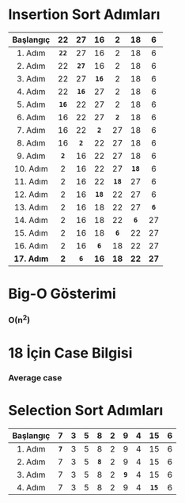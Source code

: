 
<h1>Insertion Sort Adımları</h1>

| Başlangıç | 22 | 27 | 16 | 2 | 18 | 6 |
|:---------:|:--:|:--:|:--:|:-:|:--:|:-:|                  
| 1. Adım  | **`22`** | 27 | 16 | 2 | 18 | 6 |               
| 2. Adım  | 22 | **`27`** | 16 | 2 | 18 | 6 |
| 3. Adım  | 22 | 27 | **`16`** | 2 | 18 | 6 |
| 4. Adım  | 22 | **`16`** | 27 | 2 | 18 | 6 |
| 5. Adım  | **`16`** | 22 | 27 | 2 | 18 | 6 |
| 6. Adım  | 16 | 22 | 27 | **`2`** | 18 | 6 |
| 7. Adım  | 16 | 22 | **`2`** | 27 | 18 | 6 |
| 8. Adım  | 16 | **`2`** | 22 | 27 | 18 | 6 |
| 9. Adım  | **`2`** | 16 | 22 | 27 | 18 | 6 |
| 10. Adım | 2 | 16 | 22 | 27 | **`18`** | 6 |
| 11. Adım | 2 | 16 | 22 | **`18`** | 27 | 6 |
| 12. Adım | 2 | 16 | **`18`** | 22 | 27 | 6 |
| 13. Adım | 2 | 16 | 18 | 22 | 27 | **`6`** |
| 14. Adım | 2 | 16 | 18 | 22 | **`6`** | 27 |
| 15. Adım | 2 | 16 | 18 | **`6`** | 22 | 27 |
| 16. Adım | 2 | 16 | **`6`** | 18 | 22 | 27 |
| **17. Adım** | **2** | **`6`** | **16** | **18** | **22** | **27** |

<h1>Big-O Gösterimi</h1>
<h3>O(n<sup>2</sup>)</h3>

<h1>18 İçin Case Bilgisi</h1>
<h3>Average case</h3>

<h1>Selection Sort Adımları</h1>

| Başlangıç | 7 | 3 | 5 | 8 | 2 | 9 | 4 | 15 | 6 |
|:---------:|:--:|:--:|:--:|:-:|:--:|:-:|:--:|:-:|:--:|                
| 1. Adım  | **`7`** | 3 | 5 | 8 | 2 | 9 | 4 | 15 | 6 |              
| 2. Adım  | 7 | 3 | 5 | **`8`** | 2 | 9 | 4 | 15 | 6 |  
| 3. Adım  | 7 | 3 | 5 | 8 | 2 | **`9`** | 4 | 15 | 6 | 
| 4. Adım  | 7 | 3 | 5 | 8 | 2 | 9 | 4 | **`15`** | 6 |

